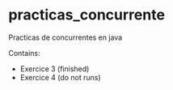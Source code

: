 practicas_concurrente
=====================

Practicas de concurrentes en java

Contains:

* Exercice 3 (finished)
* Exercice 4 (do not runs)
